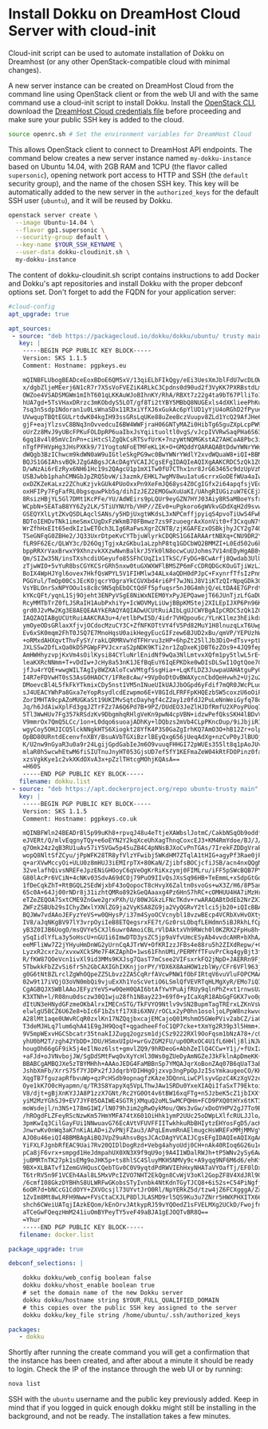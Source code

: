 # Install Dokku on DreamHost Cloud Server with cloud-init

Cloud-init script can be used to automate installation of Dokku on
Dreamhost (or any other OpenStack-compatible cloud with minimal
changes).

A new server instance can be created on DreamHost Cloud from the command line
using OpenStack client or from the web UI and with the same command
use a cloud-init script to install Dokku. Install the [OpenStack
CLI](https://help.dreamhost.com/hc/en-us/articles/216185658-How-to-Install-the-OpenStack-command-line-clients),
download the [DreamHost Cloud credentials
file](https://iad2.dreamcompute.com/project/access_and_security/api_access/openrc/)
before proceeding and make sure your public SSH key is added to the
cloud.

```sh
source openrc.sh # Set the environment variables for DreamHost Cloud
```

This allows OpenStack client to connect to DreamHost API endpoints.
The command below creates a new server instance named `my-dokku-instance`
based on Ubuntu 14.04, with 2GB RAM and 1CPU (the flavor called
`supersonic`), opening network port access to HTTP and SSH (the
`default` security group), and the name of the chosen SSH key. This
key will be automatically added to the new server in the
`authorized_keys` for the default SSH user (`ubuntu`), and it will
be reused by Dokku.

```sh
openstack server create \
  --image Ubuntu-14.04 \
  --flavor gp1.supersonic \
  --security-group default \
  --key-name $YOUR_SSH_KEYNAME \
  --user-data dokku-cloudinit.sh \
  my-dokku-instance
```

The content of dokku-cloudinit.sh script contains instructions to add
Docker and Dokku's apt repositories and install Dokku with the proper
debconf options set. Don't forget to add the FQDN for your application
server:

```yaml
#cloud-config
apt_upgrade: true

apt_sources:
 - source: "deb https://packagecloud.io/dokku/dokku/ubuntu/ trusty main"
   key: |
    -----BEGIN PGP PUBLIC KEY BLOCK-----
    Version: SKS 1.1.5
    Comment: Hostname: pgpkeys.eu

    mQINBFLUbogBEADceEoxBDoE6QM5xV/13qiELbFIkQgy/eEi3UesXmJblFdU7wcDLOW3NuOI
    x/dgbZljeMEerj6N1cR7r7X5sVoFVEZiK4RLkC3Cpdns0d90ud2f3VyKK7PXRBstdLm3JlW9
    OWZoe4VSADSMGWm1mIhT601qLKKAuWJoBIhnKY/RhA/RBXt7z22g4ta9bT67PlliTo1a8y6D
    hUA7gd+5TsVHaxDRrzc3mKObdyS5LOT/gf8Ti2tYBY5MBbQ8NUGExls4dXKlieePhKutFbde
    7sq3n5sdp1Ndoran1u0LsWnaSDx11R3xiYfXJ6xGukAc6pYlUD1yYjU4oRGhD2fPyuewqhHN
    UVwqupTBQtEGULrtdwK04kgIH93ssGRsLqUKe88uZeeBczVuupv8ZLd1YcQ29AfJHe6nsevs
    gjF+eajYlzsvC8BNq3nOvvedcuI6BW4WWFjraH06GNTyMAZi0HibTg65guZXpLcpPW9hTzXM
    oUrZz8MvJ9yUBcFPKuFOLDpRP6uaIbxJsYqiituoltl0vgS/vJcpIVVRwSaqPHa6S63dmKm2
    6gq18v4l05mVcInPn+ciHtcSlZgQkCsRTSvfUrK+7nzyWtNQMGKstAZ7AHCoA8Pbc3i7wyOt
    nTgfPFHVpHg3JHsPXKk9/71YogtoNFoETMFeKL1K+O+GMQddYQARAQABtDdwYWNrYWdlY2xv
    dWQgb3BzIChwcm9kdWN0aW9uIGtleSkgPG9wc0BwYWNrYWdlY2xvdWQuaW8+iQI+BBMBAgAo
    BQJS1G6IAhsvBQkJZgGABgsJCAcDAgYVCAIJCgsEFgIDAQIeAQIXgAAKCRDC5zQk1ZCXq13K
    D/wNzAi6rEzRyx6NH61Hc19s2QAgcU1p1mX1Tw0fU7CThx1nr8JrG63465c9dzUpVzNTYvMs
    USBJwbb1phahCMNGbJpZRQ5bvW/i3azmk/EHKL7wgMV8wu1atu6crrxGoDEfWUa4aIwbxZGk
    oxDZKZeKaLxz2ZChuKzjvkGUk4PUoOxxPn9XeFmJQ68ys4Z0CgIGfx2i64apqfsjVEdWEEBL
    oxHFIPy7FgFafRL0bgsquwPkb5q/dihIzJEZ2EMOGwXuUaKI/UAhgRIUGizuW7ECEjX4FG92
    8RsizHBjYL5Gl7DMt1KcPFe/YU/AdWEirs9pLQUr9eyGZN7HYJ03Aiy8R5aMBoeYsfxjifkb
    WCpbN+SEATaB8YY6Zy2LK/5TiUYNUYb/VHP//ZEv0+uPgkoro6gWVkvGDdXqH2d9svwfrQKf
    GSEQYXlLytZKvQSDLAqclSANs/y5HDjUxgtWKdsL3xNPCmffjpyiqS4pvoTiUwS4FwBsIR2s
    BDToIEHDvTNk1imeSmxCUgDxFzWkmB70FBmwz7zs9FzuoegrAxXonVit0+f3CxquN7tS0mHa
    WrZfhHxEIt65edkIz1wETOch3LIg6RaFwsXgrZCNTB/zjKGAFEzxOSBkjhyJCY2g74QNObKg
    TSeGNFqG0ZBHe2/JQ33UxrDtpeKvCYTbjuWlyrkCDQRS1G6IARAArtNBXq+CNU9DR2YCi759
    fLR9F62Ec/QLWY3c/D26OqjTgjxAzGKbu1aLzphP8tq1GDCbWQ2BMMZI+L0Ed502u6kC0fzv
    bppRRXrVaxBrwxY9XhnzvkXXzwNwnBalkrJ5Yk0lN8ocwCuUJohms7V14nEDyHgAB8yqCEWz
    Qm/SIZw35N/insTXshcdiUGeyufo85SFhCUqZ1x1TkSC/FyDG+BCwArfj8Qwdab3UlUEkF6c
    zTjwWIO+5vYuR8bsCGYKCSrGRh5nxw0tuGXWXWFlBMSZP6mFcCDRQDGcKOuGTjiWzLJcgsEc
    BoIX4WpHJYgl6ovex7HkfQsWPYL5V1FIHMlw34ALx4aQDH0dPJpC+FxynrfTfsIzPnmm2huX
    PGGYul/TmOp00CsJEcKOjqcrYOgraYkCGVXbd4ri6Pf7wJNiJ8V1iKTzQIrNpqGDk306Fww1
    VsYBLOnrSxNPYOOu1s8c8c9N5qbEbOCtQdFf5pfuqsr5nJ0G4mhjQ/eLtDA4E7GPrdtUoceO
    kYKcQFt/yqnL1Sj9Ojeht3ENPyVSgE8NiWxNIEM0YxPyJEPQawejT66JUnTjzLfGaDUxHfse
    RcyMMTbTrZ0fLJSRaIH1AubPxhiYy+IcWOVMyLiUwjBBpKMStej2XILEpIJXP6Pn96KjMcB1
    grd0J2vMw2Kg3E8AEQEAAYkERAQYAQIADwUCUtRuiAIbLgUJCWYBgAIpCRDC5zQk1ZCXq8Fd
    IAQZAQIABgUCUtRuiAAKCRA3u+4/etlbPwI5D/4idr7VHQpou6c/YLnK1lmz3hEikdxUxjC4
    ymOyeODsGRlaxXfjvjOCdocMzuCY3C+ZfNFKOTtVY4fV5Pd82MuY1H8lnuzqLxT6UwpIwo+y
    Ev6xSK0mqm2FhT0JSQ7E7MnoHqsU0aikHegyEucGIFzew6BJUD2xBu/qmVP/YEPUzhW4g8uD
    +oRMxdAHXqvtThvFySY/rakLQRMRVwYdTFHrvu3zHP+6hpZt25llJb3DiO+dTsv+ptLmlUr5
    JXLSSw2DfLxQa0kD5PGWpFPVJcxraS2pNDK9KTi2nr1ZqDxeKjDBT6zZOs9+4JQ9fepn1S26
    AmHWHhyzvpjKxVm4sOilKysi84CYluNrlEnidNf9wQa3NlLmtvxXQfm1py5tlwL5rE+ek1fw
    leaKXRcNNmm+T+vDdIw+JcHy8a53nK1JEfBqEuY6IqEPKDke0wDIsDLSwI1OgtQoe7Cm1PBu
    jfJu4rYQE+wwgWILTAgIy8WZXAloTcwVMtgfSsgHia++LqKfLDZ3JuwpaUAHAtguPy0QddvF
    I4R7eFDVwHT0sS3AsG0HAOCY/1FRe8cAw/+9Vp0oDtOvBWAXycnCbdQeHvwh2+Uj2u2f7K3C
    DMoevcBl4L5fkFkYTkmixCDy5nst1VM5nINueUIkUAJJbOGpd6yFdif7mQR0JWcPLudb+fwu
    sJ4UEACYWhPa8Gxa7eYopRsydlcdEzwpmo6E+V8GIdLFRFFpKHQEzbSW5coxzU6oOiPbTurC
    ZorIMHTA9cpAZoMUGKaSt19UKIMvSqtcDayhgf4cZ2ay1z0fdJ2PuLeNnWeiGyfq78q6wqSa
    Jq/h6JdAiwXplFd3gqJZTrFZz7A6Q6Pd7B+9PZ/DUdEO3JeZlHJDfRmfU2XPoyPUoq79+whP
    5Tl3WwHUv7Fg357kRSdzKv9DbgmhqRHlgVeKn9pwN4cpVBN+idzwPefQksSKH4lBDvVr/9j+
    V9mmrOx7QmQ5LCc/1on+L0dqo6suoajADhKy+lDQbzs2mVb4CLpPKncDup/9iJbjiR17DDFM
    wgyCoy5OHJICQ5lckNNgkHTS6Xiogkt28YfK4P3S0GaZgIrhKQ7AmO3O+hB12Zr+olpeyhGB
    OpBD80URntdEcenvfnXBY/BsuAVbTGXiBzrlBEyQxg656jUeqAdXg+nzCvP0yJlBUOjEcwyh
    K/U2nw9nGyaR3u0a9r24LgijGpdGabIeJm6O9vuuqFHHGI72pWUEs355lt8q1pAoJUv8NehQ
    mlaR0h5wcwhEtwM6fiSIUTnuJnyHT053GjsUD7ef5fY1KEFmaZeW04kRtFDOPinz0faE8hvs
    xzsVgkKye1c2vkXKdOXvA3x+pZzlTHtcgMOhjKQAsA==
    =H60S
    -----END PGP PUBLIC KEY BLOCK-----
   filename: dokku.list
 - source: "deb https://apt.dockerproject.org/repo ubuntu-trusty main"
   key: |
    -----BEGIN PGP PUBLIC KEY BLOCK-----
    Version: SKS 1.1.5
    Comment: Hostname: pgpkeys.co.uk

    mQINBFWln24BEADrBl5p99uKh8+rpvqJ48u4eTtjeXAWbslJotmC/CakbNSqOb9oddfzRvGV
    eJVERt/Q/mlvEqgnyTQy+e6oEYN2Y2kqXceUhXagThnqCoxcEJ3+KM4RmYdoe/BJ/J/6rHOj
    q7Omk24z2qB3RU1uAv57iY5VGw5p45uZB4C4pNNsBJXoCvPnTGAs/7IrekFZDDgVraPx/hdi
    wopQ8NltSfZCyu/jPpWFK28TR8yfVlzYFwibj5WKdHM7ZTqlA1tHIG+agyPf3Rae0jPMsHR6
    q+arXVwMccyOi+ULU0z8mHUJ3iEMIrpTX+80KaN/ZjibfsBOCjcfiJSB/acn4nxQQgNZigna
    32velafhQivsNREFeJpzENiGHOoyC6qVeOgKrRiKxzymj0FIMLru/iFF5pSWcBQB7PYlt8J0
    G80lAcPr6VCiN+4cNKv03SdvA69dCOj79PuO9IIvQsJXsSq96HB+TeEmmL+xSdpGtGdCJHHM
    1fDeCqkZhT+RtBGQL2SEdWjxbF43oQopocT8cHvyX6Zaltn0svoGs+wX3Z/H6/8P5anog43U
    65c0A+64Jj00rNDr8j31izhtQMRo892kGeQAaaxg4Pz6HnS7hRC+cOMHUU4HA7iMzHrouAdY
    eTZeZEQOA7SxtCME9ZnGwe2grxPXh/U/80WJGkzLFNcTKdv+rwARAQABtDdEb2NrZXIgUmVs
    ZWFzZSBUb29sIChyZWxlYXNlZG9ja2VyKSA8ZG9ja2VyQGRvY2tlci5jb20+iQIcBBABCgAG
    BQJWw7vdAAoJEFyzYeVS+w0QHysP/i37m4SyoOCVcnybl18vzwBEcp4VCRbXvHvOXty1gccV
    IV8/aJqNKgBV97lY3vrpOyiIeB8ETQegsrxFE7t/Gz0rsLObqfLEHdmn5iBJRkhLfCpzjeOn
    yB3Z0IJB6UogO/msQVYe5CXJl6uwr0AmoiCBLrVlDAktxVh9RWch0l0KZRX2FpHu8h+uM0/z
    ySqIidlYfLa3y5oHscU+nGU1i6ImwDTD3ysZC5jp9aVfvUmcESyAb4vvdcAHR+bXhA/RW8QH
    eeMFliWw7Z2jYHyuHmDnWG2yUrnCqAJTrWV+OfKRIzzJFBs4e88ru5h2ZIXdRepw/+COYj34
    LyzxR2cxr2u/xvxwXCkSMe7F4KZAphD+1ws61FhnUMi/PERMYfTFuvPrCkq4gyBjt3fFpZ2N
    R/fKW87QOeVcn1ivXl9id3MMs9KXJsg7QasT7mCsee2VIFsxrkFQ2jNpD+JAERRn9Fj4ArHL
    5TbwkkFbZZvSi6fr5h2GbCAXIGhIXKnjjorPY/YDX6X8AaHOW1zblWy/CFr6VFl963jrjJga
    g0G6tNtBZLrclZgWhOQpeZZ5Lbvz2ZA5CqRrfAVcwPNW1fObFIRtqV6vuVluFOPCMAAnOnqR
    02w9t17iVQjO3oVN0mbQi9vjuExXh1YoScVetiO6LSmlQfVEVRTqHLMgXyR/EMo7iQIcBBAB
    CgAGBQJXSWBlAAoJEFyzYeVS+w0QeH0QAI6btAfYwYPuAjfRUy9qlnPhZ+xt1rnwsUzsbmo8
    K3XTNh+l/R08nu0dsczw30Q1wju28fh1N8ay223+69f0+yICaXqR18AbGgFGKX7vo0gfEVax
    dItUN3eHNydGFzmeOKbAlrxIMECnSTG/TkFVYO9Ntlv9vSN2BupmTagTRErxLZKnVsWRzp+X
    elwlgU5BCZ6U6Ze8+bIc6F1bZstf17X8i6XNV/rOCLx2yP0hn1osoljoLPpW8nzkwvqYsYbC
    A28lMt1aqe0UWvRCqR0zxlKn17NZQqjbxcajEMCajoQ01MshmO5GWePViv2abCZ/iaC5zKqV
    T3deMJHLq7lum6qhA41E9gJH9QoqT+qgadheeFfoC1QP7cke+tXmYg2R39p3l5Hmm+JQbP4f
    9V5mpWExvHGCSbcatr35tnakIJZugq2ogzsm1djCSz9222RXl9OoFqsm1bNzA78+/cOt5N2c
    yhU0bM2T/zgh42YbDD+JDU/HSmxUIpU+wrGvZGM2FU/up0DRxOC4U1fL6HHlj8liNJWfEg3v
    hougOh66gGF9ik5j4eIlNoz6lst+gmvlZQ9/9hRDeoG+AbhZeIlQ4CCw+Y1j/+fUxIzKHPVK
    +aFJd+oJVNvbojJW/SgDdSMtFwqOvXyYcHl30Ws0gZUeDyAmNGZeJ3kFklnApDmeKK+OiQIi
    BBABCgAMBQJXe5zTBYMHhh+AAAoJEDG4FaMBBnSp7YMQAJqrXoBonZAq07B6qUaT3aBCgnY4
    JshbXmFb/XrrS75f7YJDPx2fJJdqrbYDIHHgOjzxvp3ngPpOpJzI5sYmkaugeoCO/KHu/+39
    XqgTB7fguzapRfbvuWp+qzPcHSdb9opnagfzKAze3DQnnLiwCPlsyvGpzC4KzXgV2ze/4raa
    Oye1kK7O0cHyapmn/q/TR3S8YapyXq5VpLThwJAw1SRDu0YxeXIAQiIfaSxT79EktoioW2CS
    V8/djt+gBjXnKYJJA8P1zzX7GNt/Rc2YG0Ot4v6tBW16xqFTg+n5JzbeK5cZ1jbIXXfCcaZJ
    yiM2MzYGhSJ9+EV7JYF05OAIWE4SGTRjXMquQ2oMLSwMCPQHm+FCD9PXQ0tHYx6tKT34wksd
    moWsdejl/n3NS+178mG1WI/lN079h3im2gRwOykMou/QWs3vGw/xDoOYHPV2gJ7To9BLVnVK
    /hROgdFLZFeyRScNzwKm57HmYMFA74tX601OiHhk1ymP2UUc25oDWpLXlfcRULJJlo/KfZZF
    3pmKwIq3CilGayFUi1NNwuavG76EcAVtVFUVFFIITwkhkuRbBHIytzEHYosFgD5/acK0Pauq
    JnwrwKv0nWq3aK7nKiALAD+iZvPNjFZau3/APqLEmvmRnAElmugcHsWREFxMMjMMVgYFiYKU
    AJO8u46eiQI4BBMBAgAiBQJVpZ9uAhsvBgsJCAcDAgYVCAIJCgsEFgIDAQIeAQIXgAAKCRD3
    YiFXLFJgnbRfEAC9Uai7Rv20QIDlDogRzd+Vebg4ahyoUdj0CH+nAk40RIoq6G26u1e+sdgj
    pCa8jF6vrx+smpgd1HeJdmpahUX0XN3X9f9qU9oj9A4I1WDalRWJh+tP5WNv2ySy6AwcP9Qn
    juBMRTnTK27pk1sEMg9oJHK5p+ts8hlSC4SluyMKH5NMVy9c+A9yqq9NF6M6d6/ehKfBFFLG
    9BX+XLBATvf1ZemGVHQusCQebTGv0C0V9yqtdPdRWVIEhHxyNHATaVYOafTj/EF0lDxLl6zD
    T6trRV5n9F1VCEh4Aal8L5MxVPcIZVO7NHT2EkQgn8CvWjV3oKl2GopZF8V4XdJRl90U/WDv
    /6cmfI08GkzDYBHhS8ULWRFwGKobsSTyIvnbk4NtKdnTGyTJCQ8+6i52s+C54PiNgfj2ieNn
    6oOR7d+bNCcG1CdOYY+ZXVOcsjl73UYvtJrO0Rl/NpYERkZ5d/tzw4jZ6FCXgggA/Zxcjk6Y
    1ZvIm8Mt8wLRFH9Nww+FVsCtaCXJLP8DlJLASMD9rl5QS9Ku3u7ZNrr5HWXPHXITX660jgly
    shch6CWeiUATqjIAzkEQom/kEnOrvJAtkypRJ59vYQOedZ1sFVELMXg2UCkD/FwojfnVtjzY
    aTCeGwFQeqzHmM241iuOmBYPeyTY5veF49aBJA1gEJOQTvBR8Q==
    =Yhur
    -----END PGP PUBLIC KEY BLOCK-----
   filename: docker.list

package_upgrade: true

debconf_selections: |

    dokku dokku/web_config boolean false
    dokku dokku/vhost_enable boolean true
    # set the domain name of the new Dokku server
    dokku dokku/hostname string $YOUR_FULL_QUALIFIED_DOMAIN
    # this copies over the public SSH key assigned to the server
    dokku dokku/key_file string /home/ubuntu/.ssh/authorized_keys

packages:
   - dokku
```

Shortly after running the create command you will get a confirmation that the
instance has been created, and after about a minute it should be ready to login.
Check the IP of the instance through the web UI or by running:

```sh
nova list
```

SSH with the `ubuntu` username and the public key previously added.
Keep in mind that if you logged in quick enough dokku might still be installing
in the background, and not be ready. The installation takes a few minutes.
